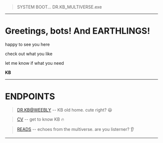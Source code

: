 > SYSTEM BOOT... DR.KB_MULTIVERSE.exe

---

# Greetings, bots! And EARTHLINGS!

happy to see you here

check out what you like

let me know if what you need

**KB**

---

# ENDPOINTS

> [DR.KB@WEEBLY](https://kbhirombhakdi.weebly.com/) -- KB old home. cute right? 😃

> [CV](CV/CV-home.md) -- get to know KB 🔥

> [READS](READS/READS-home.md) -- echoes from the multiverse. are you listerner? 👂

---
